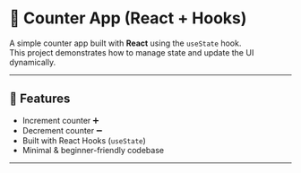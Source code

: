 # 🧮 Counter App (React + Hooks)

A simple counter app built with **React** using the `useState` hook.  
This project demonstrates how to manage state and update the UI dynamically.  

---

## 🚀 Features
- Increment counter ➕  
- Decrement counter ➖  
- Built with React Hooks (`useState`)  
- Minimal & beginner-friendly codebase  

---
